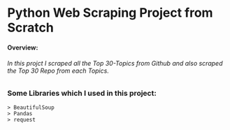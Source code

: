 # Python Web Scraping Project from Scratch
#### Overview:
###### In this projct I scraped all the Top 30-Topics from Github and also scraped the Top 30 Repo from each Topics.

### Some Libraries which I used in this project:
```
> BeautifulSoup
> Pandas
> request
```
